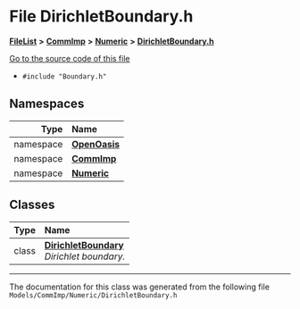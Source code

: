 

# File DirichletBoundary.h



[**FileList**](files.md) **>** [**CommImp**](dir_6202b98a8704f42b1ea358646461643f.md) **>** [**Numeric**](dir_a0ece07902893bffce0f747cc8ee06c8.md) **>** [**DirichletBoundary.h**](_dirichlet_boundary_8h.md)

[Go to the source code of this file](_dirichlet_boundary_8h_source.md)



* `#include "Boundary.h"`













## Namespaces

| Type | Name |
| ---: | :--- |
| namespace | [**OpenOasis**](namespace_open_oasis.md) <br> |
| namespace | [**CommImp**](namespace_open_oasis_1_1_comm_imp.md) <br> |
| namespace | [**Numeric**](namespace_open_oasis_1_1_comm_imp_1_1_numeric.md) <br> |


## Classes

| Type | Name |
| ---: | :--- |
| class | [**DirichletBoundary**](class_open_oasis_1_1_comm_imp_1_1_numeric_1_1_dirichlet_boundary.md) <br>_Dirichlet boundary._  |



















































------------------------------
The documentation for this class was generated from the following file `Models/CommImp/Numeric/DirichletBoundary.h`

